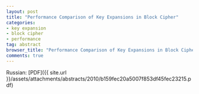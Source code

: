 ```yaml
---
layout: post
title: "Performance Comparison of Key Expansions in Block Cipher"
categories:
- key expansion
- block cipher
- performance
tag: abstract
browser_title: "Performance Comparison of Key Expansions in Block Cipher"
comments: true
---
```


Russian: [PDF]({{ site.url }}/assets/attachments/abstracts/2010/b159fec20a5007f853df45fec23215.pdf)
